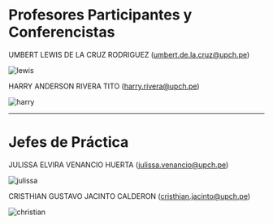 # Profesores Participantes y Conferencistas

UMBERT LEWIS DE LA CRUZ RODRIGUEZ (umbert.de.la.cruz@upch.pe)

![lewis](../imagenes/LEWIS1.jpg)

HARRY ANDERSON RIVERA TITO (harry.rivera@upch.pe)

![harry](../imagenes/harry.jpeg)

---
# Jefes de Práctica

JULISSA ELVIRA VENANCIO HUERTA (julissa.venancio@upch.pe)

![julissa](../imagenes/julissa.jpeg)

CRISTHIAN GUSTAVO JACINTO CALDERON (cristhian.jacinto@upch.pe)

![christian](../imagenes/christian.jpg)
